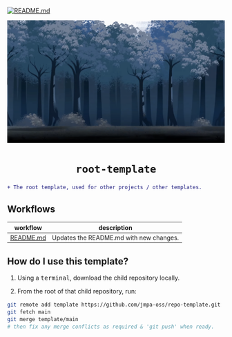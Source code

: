 [![README.md](https://github.com/jmpa-oss/root-template/actions/workflows/README.md.yml/badge.svg)](https://github.com/jmpa-oss/root-template/actions/workflows/README.md.yml)

<p align="center">
	<img src="img/logo.png">
</p>

<div align="center">

# `root-template`


</div

```diff
+ The root template, used for other projects / other templates.
```

## Workflows

workflow|description
---|---
[README.md](.github/workflows/README.md.yml)|Updates the README.md with new changes.


## How do I use this template?

1. Using a <kbd>terminal</kbd>, download the child repository locally.

2. From the root of that child repository, run:
```bash
git remote add template https://github.com/jmpa-oss/repo-template.git
git fetch main
git merge template/main
# then fix any merge conflicts as required & 'git push' when ready.
```
